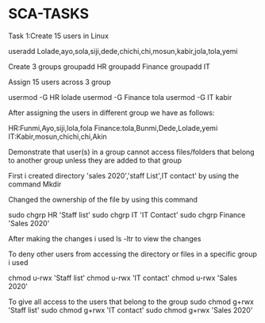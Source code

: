 # SCA-TASKS
Task 1:Create 15 users in Linux

useradd Lolade,ayo,sola,siji,dede,chichi,chi,mosun,kabir,jola,tola,yemi

Create 3 groups
groupadd HR
groupadd Finance
groupadd IT

Assign 15 users across 3 group

usermod -G HR lolade
usermod -G Finance tola
usermod -G IT kabir

After assigning the users in different group we have as follows:

HR:Funmi,Ayo,siji,lola,fola
Finance:tola,Bunmi,Dede,Lolade,yemi
IT:Kabir,mosun,chichi,chi,Akin


Demonstrate that user(s) in a group cannot access files/folders that belong to another group unless they are added to that group

First i created directory 'sales 2020','staff List',IT contact' by using the command Mkdir

Changed the ownership of the file by using this command

sudo chgrp HR 'Staff list' 
sudo chgrp IT 'IT Contact' 
sudo chgrp Finance 'Sales 2020' 


After making the changes i used ls  -ltr to view the changes

To deny other users from accessing the directory or files in a specific group i used

chmod u-rwx 'Staff list'
chmod u-rwx 'IT contact'
chmod u-rwx 'Sales 2020'

To give all access to the users that belong to the group
sudo chmod g+rwx 'Staff list'
sudo chmod g+rwx 'IT contact'
sudo chmod g+rwx 'Sales 2020'




